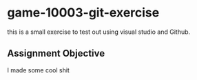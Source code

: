 # game-10003-git-exercise
this is a small exercise to test out using visual studio and Github.

## Assignment Objective
I made some cool shit
